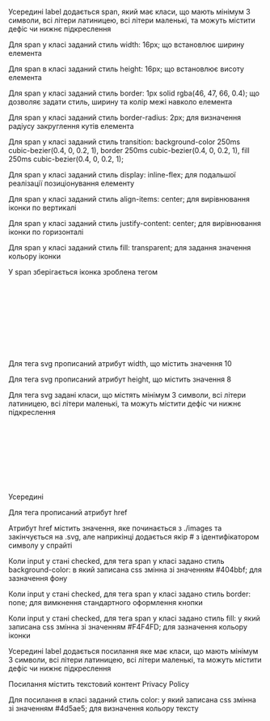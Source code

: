 Усередині label додається span, який має класи, що мають мінімум 3 символи, всі
літери латиницею, всі літери маленькі, та можуть містити дефіс чи нижнє
підкреслення

Для span у класі заданий стиль width: 16px; що встановлює ширину елемента

Для span в класі заданий стиль height: 16px; що встановлює висоту елемента

Для span у класі заданий стиль border: 1px solid rgba(46, 47, 66, 0.4); що
дозволяє задати стиль, ширину та колір межі навколо елемента

Для span у класі заданий стиль border-radius: 2px; для визначення радіусу
закруглення кутів елемента

Для span у класі заданий стиль transition: background-color 250ms
cubic-bezier(0.4, 0, 0.2, 1), border 250ms cubic-bezier(0.4, 0, 0.2, 1), fill
250ms cubic-bezier(0.4, 0, 0.2, 1);

Для span у класі заданий стиль display: inline-flex; для подальшої реалізації
позиціонування елементу

Для span у класі заданий стиль align-items: center; для вирівнювання іконки по
вертикалі

Для span у класі заданий стиль justify-content: center; для вирівнювання іконки
по горизонталі

Для span у класі заданий стиль fill: transparent; для задання значення кольору
іконки

У span зберігається іконка зроблена тегом <svg>

Для тега svg прописаний атрибут width, що містить значення 10

Для тега svg прописаний атрибут height, що містить значення 8

Для тега svg задані класи, що містять мінімум 3 символи, всі літери латиницею,
всі літери маленькі, та можуть містити дефіс чи нижнє підкреслення

Усередині <svg> знаходиться тег <use>

Для тега <use> прописаний атрибут href

Атрибут href містить значення, яке починається з ./images та закінчується на
.svg, але наприкінці додається якір # з ідентифікатором символу у спрайті

Коли input у стані checked, для тега span у класі задано стиль background-color:
в який записана css змінна зі значенням #404bbf; для зазначення фону

Коли input у стані checked, для тега span у класі задано стиль border: none; для
вимкнення стандартного оформлення кнопки

Коли input у стані checked, для тега span у класі задано стиль fill: у який
записана css змінна зі значенням #F4F4FD; для зазначення кольору іконки

Усередині label додається посилання яке має класи, що мають мінімум 3 символи,
всі літери латиницею, всі літери маленькі, та можуть містити дефіс чи нижнє
підкреслення

Посилання містить текстовий контент Privacy Policy

Для посилання в класі заданий стиль color: у який записана css змінна зі
значенням #4d5ae5; для визначення кольору тексту
